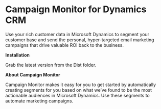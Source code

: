 # Campaign Monitor for Dynamics CRM

Use your rich customer data in Microsoft Dynamics to segment your customer base and send the personal, hyper-targeted email marketing campaigns that drive valuable ROI back to the business.


**Installation**

Grab the latest version from the Dist folder.


**About Campaign Monitor**

Campaign Monitor makes it easy for you to get started by automatically creating segments for you based on what we’ve found to be the most actionable audiences in Microsoft Dynamics. Use these segments to automate marketing campaigns.